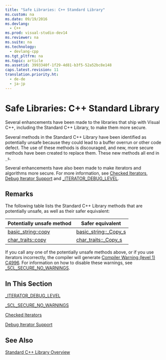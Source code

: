 ```yaml
---
title: "Safe Libraries: C++ Standard Library"
ms.custom: na
ms.date: 09/19/2016
ms.devlang: 
  - C++
ms.prod: visual-studio-dev14
ms.reviewer: na
ms.suite: na
ms.technology: 
  - devlang-cpp
ms.tgt_pltfrm: na
ms.topic: article
ms.assetid: 3993340f-1f29-4d81-b3f5-52a52bc8e148
caps.latest.revision: 11
translation.priority.ht: 
  - de-de
  - ja-jp
---
```

# Safe Libraries: C++ Standard Library
Several enhancements have been made to the libraries that ship with Visual C++, including the Standard C++ Library, to make them more secure.  
  
 Several methods in the Standard C++ Library have been identified as potentially unsafe because they could lead to a buffer overrun or other code defect. The use of these methods is discouraged, and new, more secure methods have been created to replace them. These new methods all end in `_s`.  
  
 Several enhancements have also been made to make iterators and algorithms more secure. For more information, see [Checked Iterators](../vs140/Checked-Iterators.md), [Debug Iterator Support](../vs140/Debug-Iterator-Support.md) and [_ITERATOR_DEBUG_LEVEL](../vs140/_ITERATOR_DEBUG_LEVEL.md).  
  
## Remarks  
 The following table lists the Standard C++ Library methods that are potentially unsafe, as well as their safer equivalent:  
  
|Potentially unsafe method|Safer equivalent|  
|-------------------------------|----------------------|  
|[basic_string::copy](../vs140/basic_string--copy.md)|[basic_string::_Copy_s](../vs140/basic_string--_Copy_s.md)|  
|[char_traits::copy](../vs140/char_traits--copy.md)|[char_traits::_Copy_s](../vs140/char_traits--_Copy_s.md)|  
  
 If you call any one of the potentially unsafe methods above, or if you use iterators incorrectly, the compiler will generate [Compiler Warning (level 1) C4996](../vs140/Compiler-Warning--level-3--C4996.md). For information on how to disable these warnings, see [_SCL_SECURE_NO_WARNINGS](../vs140/_SCL_SECURE_NO_WARNINGS.md).  
  
## In This Section  
 [_ITERATOR_DEBUG_LEVEL](../vs140/_ITERATOR_DEBUG_LEVEL.md)  
  
 [_SCL_SECURE_NO_WARNINGS](../vs140/_SCL_SECURE_NO_WARNINGS.md)  
  
 [Checked Iterators](../vs140/Checked-Iterators.md)  
  
 [Debug Iterator Support](../vs140/Debug-Iterator-Support.md)  
  
## See Also  
 [Standard C++ Library Overview](../vs140/C---Standard-Library-Overview.md)